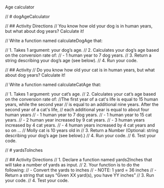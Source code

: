 Age calculator 

// # dogAgeCalculator

// ## Activity Directions
// You know how old your dog is in human years, but what about dog years? Calculate it!

// Write a function named calculateDogAge that:

// 1. Takes 1 argument: your dog’s age.
// 2. Calculates your dog’s age based on the conversion rate of:
// - 1 human year to 7 dog years.
// 3. Return a string describing your dog’s age (see below).
// 4. Run your code.

// ## Activity
// Do you know how old your cat is in human years, but what about dog years? Calculate it!

// Write a function named calculateCatAge that:

// 1. Takes 1 argument: your cat’s age.
// 2. Calculates your cat’s age based on the conversion rate of:
//The first year of a cat's life is equal to 15 human years, while the second year 
// is equal to an additional nine years. After the second year of a cat's life, 
// each additional year is equal to about four human years
// - 1 human year to 7 dog years.
// - 1 human year to 15 cat years.
// - 2 human year increased by 9 cat years.
// - 3 human years increased by 4 cat years.
// - 4 human years increased by 4 cat years and so on ...
// Molly cat is 10 years old in 
// 3. Return a Number (Optional: string describing your dog’s age (see below).)
// 4. Run your code.
// 6. Test your code.

// # yardsToInches

// ## Activity Directions
// 1. Declare a function named yards2Inches that will take a number of yards as input.
// 2. Your function is to do the following:
// - Convert the yards to inches
// - NOTE: 1 yard = 36 inches
// - Return a string that says “Given XX yard(s), you have YY inches”
// 3. Run your code.
// 4. Test your code.
